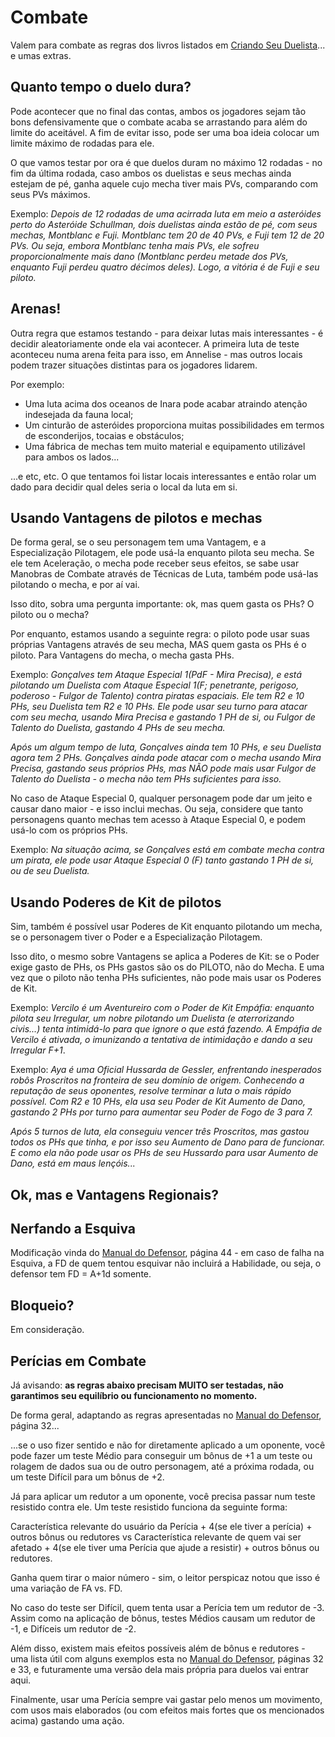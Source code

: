 # Combate

Valem para combate as regras dos livros listados em [Criando Seu Duelista](https://github.com/BlueMage839/3DeTAlpha-Duelos-Pelo-Sabre/blob/main/Criando%20Seu%20Duelista/Criando%20Seu%20Duelista.md)... e umas extras.

## Quanto tempo o duelo dura?

Pode acontecer que no final das contas, ambos os jogadores sejam tão bons defensivamente que o combate acaba se arrastando para além do limite do aceitável. A fim de evitar isso, pode ser uma boa ideia colocar um limite máximo de rodadas para ele.

O que vamos testar por ora é que duelos duram no máximo 12 rodadas - no fim da última rodada, caso ambos os duelistas e seus mechas ainda estejam de pé, ganha aquele cujo mecha tiver mais PVs, comparando com seus PVs máximos.

Exemplo: _Depois de 12 rodadas de uma acirrada luta em meio a asteróides perto do Asteróide Schullman, dois duelistas ainda estão de pé, com seus mechas, Montblanc e Fuji. Montblanc tem 20 de 40 PVs, e Fuji tem 12 de 20 PVs. Ou seja, embora Montblanc tenha mais PVs, ele sofreu proporcionalmente mais dano (Montblanc perdeu metade dos PVs, enquanto Fuji perdeu quatro décimos deles). Logo, a vitória é de Fuji e seu piloto._

## Arenas!

Outra regra que estamos testando - para deixar lutas mais interessantes - é decidir aleatoriamente onde ela vai acontecer. A primeira luta de teste aconteceu numa arena feita para isso, em Annelise - mas outros locais podem trazer situações distintas para os jogadores lidarem.

Por exemplo:

* Uma luta acima dos oceanos de Inara pode acabar atraindo atenção indesejada da fauna local;
* Um cinturão de asteróides proporciona muitas possibilidades em termos de esconderijos, tocaias e obstáculos;
* Uma fábrica de mechas tem muito material e equipamento utilizável para ambos os lados...

...e etc, etc. O que tentamos foi listar locais interessantes e então rolar um dado para decidir qual deles seria o local da luta em si.

## Usando Vantagens de pilotos e mechas

De forma geral, se o seu personagem tem uma Vantagem, e a Especialização Pilotagem, ele pode usá-la enquanto pilota seu mecha. Se ele tem Aceleração, o mecha pode receber seus efeitos, se sabe usar Manobras de Combate através de Técnicas de Luta, também pode usá-las pilotando o mecha, e por aí vai.

Isso dito, sobra uma pergunta importante: ok, mas quem gasta os PHs? O piloto ou o mecha?

Por enquanto, estamos usando a seguinte regra: o piloto pode usar suas próprias Vantagens através de seu mecha, MAS quem gasta os PHs é o piloto. Para Vantagens do mecha, o mecha gasta PHs.

Exemplo: _Gonçalves tem Ataque Especial 1(PdF - Mira Precisa), e está pilotando um Duelista com Ataque Especial 1(F; penetrante, perigoso, poderoso - Fulgor de Talento) contra piratas espaciais. Ele tem R2 e 10 PHs, seu Duelista tem R2 e 10 PHs. Ele pode usar seu turno para atacar com seu mecha, usando Mira Precisa e gastando 1 PH de si, ou Fulgor de Talento do Duelista, gastando 4 PHs de seu mecha._

_Após um algum tempo de luta, Gonçalves ainda tem 10 PHs, e seu Duelista agora tem 2 PHs. Gonçalves ainda pode atacar com o mecha usando Mira Precisa, gastando seus próprios PHs, mas NÃO pode mais usar Fulgor de Talento do Duelista - o mecha não tem PHs suficientes para isso._

No caso de Ataque Especial 0, qualquer personagem pode dar um jeito e causar dano maior - e isso inclui mechas. Ou seja, considere que tanto personagens quanto mechas tem acesso à Ataque Especial 0, e podem usá-lo com os próprios PHs.

Exemplo: _Na situação acima, se Gonçalves está em combate mecha contra um pirata, ele pode usar Ataque Especial 0 (F) tanto gastando 1 PH de si, ou de seu Duelista._

## Usando Poderes de Kit de pilotos

Sim, também é possível usar Poderes de Kit enquanto pilotando um mecha, se o personagem tiver o Poder e a Especialização Pilotagem.

Isso dito, o mesmo sobre Vantagens se aplica a Poderes de Kit: se o Poder exige gasto de PHs, os PHs gastos são os do PILOTO, não do Mecha. E uma vez que o piloto não tenha PHs suficientes, não pode mais usar os Poderes de Kit.

Exemplo: _Vercilo é um Aventureiro com o Poder de Kit Empáfia: enquanto pilota seu Irregular, um nobre pilotando um Duelista (e aterrorizando civis...) tenta intimidá-lo para que ignore o que está fazendo. A Empáfia de Vercilo é ativada, o imunizando a tentativa de intimidação e dando a seu Irregular F+1_.

Exemplo: _Aya é uma Oficial Hussarda de Gessler, enfrentando inesperados robôs Proscritos na fronteira de seu domínio de origem. Conhecendo a reputação de seus oponentes, resolve terminar a luta o mais rápido possível. Com R2 e 10 PHs, ela usa seu Poder de Kit Aumento de Dano, gastando 2 PHs por turno para aumentar seu Poder de Fogo de 3 para 7._

_Após 5 turnos de luta, ela conseguiu vencer três Proscritos, mas gastou todos os PHs que tinha, e por isso seu Aumento de Dano para de funcionar. E como ela não pode usar os PHs de seu Hussardo para usar Aumento de Dano, está em maus lençóis..._

## Ok, mas e Vantagens Regionais?



## Nerfando a Esquiva

Modificação vinda do [Manual do Defensor](https://jamboeditora.com.br/produto/manual-do-defensor-2/), página 44 - em caso de falha na Esquiva, a FD de quem tentou esquivar não incluirá a Habilidade, ou seja, o defensor tem FD = A+1d somente.

## Bloqueio?

Em consideração.

## Perícias em Combate

Já avisando: **as regras abaixo precisam MUITO ser testadas, não garantimos seu equilíbrio ou funcionamento no momento.**

De forma geral, adaptando as regras apresentadas no [Manual do Defensor](https://jamboeditora.com.br/produto/manual-do-defensor-2/), página 32...

...se o uso fizer sentido e não for diretamente aplicado a um oponente, você pode fazer um teste Médio para conseguir um bônus de +1 a um teste ou rolagem de dados sua ou de outro personagem, até a próxima rodada, ou um teste Difícil para um bônus de +2.

Já para aplicar um redutor a um oponente, você precisa passar num teste resistido contra ele. Um teste resistido funciona da seguinte forma:

Característica relevante do usuário da Perícia + 4(se ele tiver a perícia) + outros bônus ou redutores vs Característica relevante de quem vai ser afetado + 4(se ele tiver uma Perícia que ajude a resistir) + outros bônus ou redutores.

Ganha quem tirar o maior número - sim, o leitor perspicaz notou que isso é uma variação de FA vs. FD. 

No caso do teste ser Difícil, quem tenta usar a Perícia tem um redutor de -3. Assim como na aplicação de bônus, testes Médios causam um redutor de -1, e Difíceis um redutor de -2.

Além disso, existem mais efeitos possíveis além de bônus e redutores - uma lista útil com alguns exemplos esta no [Manual do Defensor](https://jamboeditora.com.br/produto/manual-do-defensor-2/), páginas 32 e 33, e futuramente uma versão dela mais própria para duelos vai entrar aqui.

Finalmente, usar uma Perícia sempre vai gastar pelo menos um movimento, com usos mais elaborados (ou com efeitos mais fortes que os mencionados acima) gastando uma ação.
